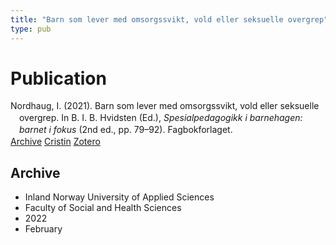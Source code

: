 ```yaml
---
title: "Barn som lever med omsorgssvikt, vold eller seksuelle overgrep"
type: pub
---
```

<h1>Publication</h1>
<article id="csl-bib-container-UPLTHWN9" class="csl-bib-container">
  <div class="csl-bib-body" style="line-height: 1.35; padding-left: 1em; text-indent:-1em;">
  <div class="csl-entry">Nordhaug, I. (2021). Barn som lever med omsorgssvikt, vold eller seksuelle overgrep. In B. I. B. Hvidsten (Ed.), <i>Spesialpedagogikk i barnehagen: barnet i fokus</i> (2nd ed., pp. 79&#x2013;92). Fagbokforlaget.</div>
</div>
  <div class="csl-bib-buttons">
    <a href="#taxonomy-article-UPLTHWN9" class="csl-bib-button">Archive</a>
    <a href="https://app.cristin.no/results/show.jsf?id=1998322" alt="Cristin URL" class="csl-bib-button">Cristin</a>
    <a href="http://zotero.org/groups/5022929/items/UPLTHWN9" alt="Zotero URL" class="csl-bib-button">Zotero</a>
  </div>
  <div id="csl-bib-meta-container-UPLTHWN9"></div>
</article>
<div id="csl-bib-meta-UPLTHWN9" class="csl-bib-meta">
  <article id="taxonomy-article-UPLTHWN9" class="taxonomy-article">
    <h1>Archive</h1>
    <ul>
      <li>Inland Norway University of Applied Sciences</li>
      <li>Faculty of Social and Health Sciences</li>
      <li>2022</li>
      <li>February</li>
    </ul>
  </article>
</div>
